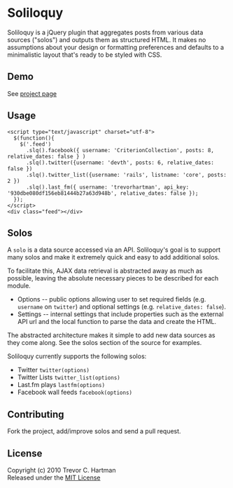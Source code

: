# Soliloquy
Soliloquy is a jQuery plugin that aggregates posts from various data sources ("solos")
and outputs them as structured HTML. It makes no assumptions about your design or formatting
preferences and defaults to a minimalistic layout that's ready to be styled with CSS.

## Demo
See [project page](http://devth.github.com/soliloquy/)

## Usage

    <script type="text/javascript" charset="utf-8"> 
      $(function(){  
        $('.feed')
          .slq().facebook({ username: 'CriterionCollection', posts: 8, relative_dates: false } )
          .slq().twitter({username: 'devth', posts: 6, relative_dates: false })
          .slq().twitter_list({username: 'rails', listname: 'core', posts: 2 })
          .slq().last_fm({ username: 'trevorhartman', api_key: '930dbe080df156eb81444b27a63d948b', relative_dates: false });
      });
    </script> 
    <div class="feed"></div> 

## Solos
A `solo` is a data source accessed via an API. Soliloquy's goal is to support many solos and make it
extremely quick and easy to add additional solos.

To facilitate this, AJAX data retrieval is abstracted away as much as possible, leaving the absolute necessary pieces to be described for each module.



* Options -- public options allowing user to set required fields (e.g. `username` on `twitter`) and optional settings (e.g. `relative_dates: false`).
* Settings -- internal settings that include properties such as the external API url and the local function to parse the data and create the HTML.

The abstracted architecture makes it simple to add new data sources as they come along. See the solos section of the source for examples.

Soliloquy currently supports the following solos:

* Twitter `twitter(options)`
* Twitter Lists `twitter_list(options)`
* Last.fm plays `lastfm(options)`
* Facebook wall feeds `facebook(options)`

## Contributing
Fork the project, add/improve solos and send a pull request.

## License
Copyright (c) 2010 Trevor C. Hartman<br>
Released under the [MIT License](http://github.com/devth/soliloquy/blob/master/LICENSE)
